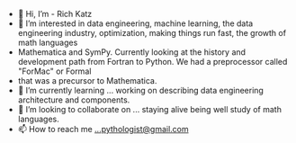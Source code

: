 - 👋 Hi, I’m - Rich Katz
- 👀 I’m interested in data engineering, machine learning, the data engineering industry, optimization, making things run fast, the growth of math languages
- Mathematica and SymPy. Currently looking at the history and development path from Fortran to Python. We had a preprocessor called "ForMac" or Formal 
- that was a precursor to Mathematica.
- 🌱 I’m currently learning ... working on describing data engineering architecture and components. 
- 💞️ I’m looking to collaborate on ... staying alive being well study of math languages.
- 📫 How to reach me ...pythologist@gmail.com

<!---
pythologist/pythologist is a ✨ special ✨ repository because its `README.md` (this file) appears on your GitHub profile.
You can click the Preview link to take a look at your changes.
--->
